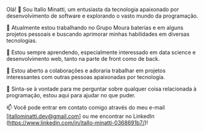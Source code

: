 Olá! 👋
Sou Itallo Minatti, um entusiasta da tecnologia apaixonado por desenvolvimento de software e explorando o vasto mundo da programação.

🔭 Atualmente estou trabalhando no Grupo Moura baterias e em alguns projetos pessoais e buscando aprimorar minhas habilidades em diversas tecnologias.

🌱 Estou sempre aprendendo, especialmente interessado em data science e desenvolvimento web, tanto na parte de front como de back.

👯 Estou aberto a colaborações e adoraria trabalhar em projetos interessantes com outras pessoas apaixonadas por tecnologia.

💬 Sinta-se à vontade para me perguntar sobre qualquer coisa relacionada à programação, estou aqui para ajudar no que puder.

📫 Você pode entrar em contato comigo através do meu e-mail [itallominatti.dev@gmail.com] ou me encontrar no LinkedIn (https://www.linkedin.com/in/itallo-minatti-0368691b7/)!
